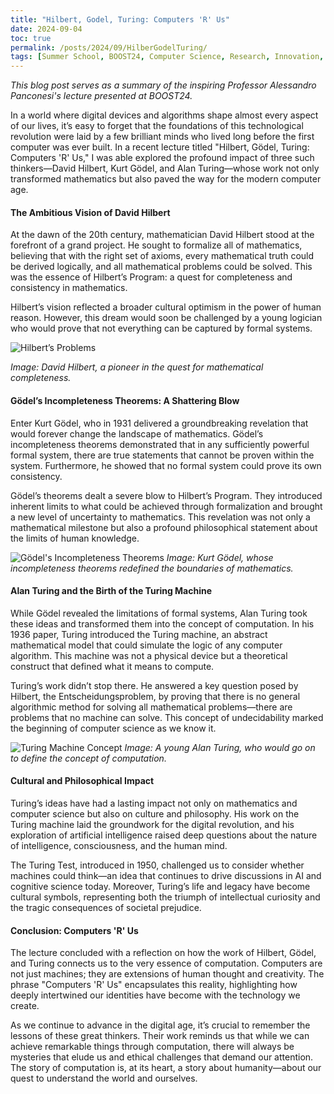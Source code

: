 ```yaml
---
title: "Hilbert, Godel, Turing: Computers 'R' Us"
date: 2024-09-04
toc: true
permalink: /posts/2024/09/HilberGodelTuring/
tags: [Summer School, BOOST24, Computer Science, Research, Innovation, ELICSIR]
---
```



_This blog post serves as a summary of the inspiring Professor Alessandro Panconesi's lecture presented at BOOST24._

In a world where digital devices and algorithms shape almost every aspect of our lives, it’s easy to forget that the foundations of this technological revolution were laid by a few brilliant minds who lived long before the first computer was ever built. In a recent lecture titled "Hilbert, Gödel, Turing: Computers 'R' Us," I was able explored the profound impact of three such thinkers—David Hilbert, Kurt Gödel, and Alan Turing—whose work not only transformed mathematics but also paved the way for the modern computer age.

#### The Ambitious Vision of David Hilbert

At the dawn of the 20th century, mathematician David Hilbert stood at the forefront of a grand project. He sought to formalize all of mathematics, believing that with the right set of axioms, every mathematical truth could be derived logically, and all mathematical problems could be solved. This was the essence of Hilbert’s Program: a quest for completeness and consistency in mathematics.

Hilbert’s vision reflected a broader cultural optimism in the power of human reason. However, this dream would soon be challenged by a young logician who would prove that not everything can be captured by formal systems.

![Hilbert’s Problems](https://upload.wikimedia.org/wikipedia/commons/thumb/7/79/Hilbert.jpg/220px-Hilbert.jpg#center)

*Image: David Hilbert, a pioneer in the quest for mathematical completeness.*

#### Gödel’s Incompleteness Theorems: A Shattering Blow

Enter Kurt Gödel, who in 1931 delivered a groundbreaking revelation that would forever change the landscape of mathematics. Gödel’s incompleteness theorems demonstrated that in any sufficiently powerful formal system, there are true statements that cannot be proven within the system. Furthermore, he showed that no formal system could prove its own consistency.

Gödel’s theorems dealt a severe blow to Hilbert’s Program. They introduced inherent limits to what could be achieved through formalization and brought a new level of uncertainty to mathematics. This revelation was not only a mathematical milestone but also a profound philosophical statement about the limits of human knowledge.

![Gödel's Incompleteness Theorems](https://images.aeonmedia.co/images/cbe24f46-9853-474f-a94c-7099963121f6/essay-gettyimages-53466661.jpg#center)
*Image: Kurt Gödel, whose incompleteness theorems redefined the boundaries of mathematics.*

#### Alan Turing and the Birth of the Turing Machine

While Gödel revealed the limitations of formal systems, Alan Turing took these ideas and transformed them into the concept of computation. In his 1936 paper, Turing introduced the Turing machine, an abstract mathematical model that could simulate the logic of any computer algorithm. This machine was not a physical device but a theoretical construct that defined what it means to compute.

Turing’s work didn’t stop there. He answered a key question posed by Hilbert, the Entscheidungsproblem, by proving that there is no general algorithmic method for solving all mathematical problems—there are problems that no machine can solve. This concept of undecidability marked the beginning of computer science as we know it.

![Turing Machine Concept](https://www.indy100.com/media-library/picture.jpg?id=28116902&width=1245&height=700&quality=85&coordinates=118%2C0%2C118%2C0)
*Image: A young Alan Turing, who would go on to define the concept of computation.*

#### Cultural and Philosophical Impact

Turing’s ideas have had a lasting impact not only on mathematics and computer science but also on culture and philosophy. His work on the Turing machine laid the groundwork for the digital revolution, and his exploration of artificial intelligence raised deep questions about the nature of intelligence, consciousness, and the human mind.

The Turing Test, introduced in 1950, challenged us to consider whether machines could think—an idea that continues to drive discussions in AI and cognitive science today. Moreover, Turing’s life and legacy have become cultural symbols, representing both the triumph of intellectual curiosity and the tragic consequences of societal prejudice.


#### Conclusion: Computers 'R' Us

The lecture concluded with a reflection on how the work of Hilbert, Gödel, and Turing connects us to the very essence of computation. Computers are not just machines; they are extensions of human thought and creativity. The phrase "Computers 'R' Us" encapsulates this reality, highlighting how deeply intertwined our identities have become with the technology we create.

As we continue to advance in the digital age, it’s crucial to remember the lessons of these great thinkers. Their work reminds us that while we can achieve remarkable things through computation, there will always be mysteries that elude us and ethical challenges that demand our attention. The story of computation is, at its heart, a story about humanity—about our quest to understand the world and ourselves.

